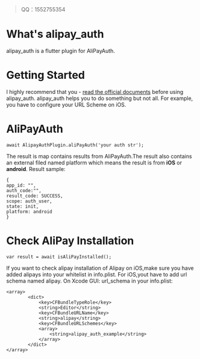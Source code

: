 >QQ：1552755354

# What's alipay_auth
alipay_auth is a flutter plugin for AliPayAuth.

# Getting Started

I highly recommend that you - [read the official documents](https://opendocs.alipay.com/open/218/sxc60m) before using alipay_auth.
alipay_auth helps you to do something but not all. For example, you have to configure your URL Scheme on iOS.

# AliPayAuth
```
await AlipayAuthPlugin.aliPayAuth('your auth str');
```

The result is map contains results from AliPayAuth.The result also contains an external filed named platform 
which means the result is from **iOS** or **android**. Result sample:

```
{
app_id: "",
auth_code:"",
result_code: SUCCESS,
scope: auth_user,
state: init,
platform: android
}
```

# Check AliPay Installation

```
var result = await isAliPayInstalled();
```

If you want to check alipay installation of Alipay on iOS,make sure you have added alipays into your whitelist in info.plist.
For iOS,yout have to add url schema named alipay. On Xcode GUI: url_schema
in your info.plist:

```
<array>
   		<dict>
   			<key>CFBundleTypeRole</key>
   			<string>Editor</string>
   			<key>CFBundleURLName</key>
   			<string>alipay</string>
   			<key>CFBundleURLSchemes</key>
   			<array>
   				<string>alipay_auth_example</string>
   			</array>
   		</dict>
</array>
```

